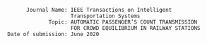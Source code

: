                  

            
            Journal Name: IEEE Transactions on Intelligent 
                          Transportation Systems
                   Topic: AUTOMATIC PASSENGER’S COUNT TRANSMISSION 
                          FOR CROWD EQUILIBRIUM IN RAILWAY STATIONS
      Date of submission: June 2020
